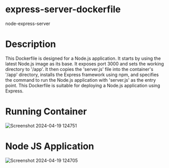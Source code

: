 # express-server-dockerfile
node-express-server

# Description
This Dockerfile is designed for a Node.js application. It starts by using the latest Node.js image as its base. It exposes port 3000 and sets the working directory to '/app'. It then copies the 'server.js' file into the container's '/app' directory, installs the Express framework using npm, and specifies the command to run the Node.js application with 'server.js' as the entry point. This Dockerfile is suitable for deploying a Node.js application using Express.

# Running Container
![Screenshot 2024-04-19 124751](https://github.com/A1iw4r3/express-server-dockerfile/assets/124252109/b4a4cc25-a25c-4b12-8aef-135e907ec9be)

# Node JS Application

![Screenshot 2024-04-19 124705](https://github.com/A1iw4r3/express-server-dockerfile/assets/124252109/d25a71da-ae95-4d80-985f-c41d2d1537ae)
